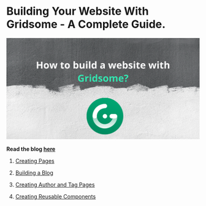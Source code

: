 # Building Your Website With Gridsome - A Complete Guide.

![cover image](https://github.com/ShahrukhAhmed89/gridsome-tutorial/blob/master/cover.png)

**Read the blog [here]()**

1) [Creating Pages](https://github.com/ShahrukhAhmed89/gridsome-tutorial/tree/Gridsome-Pages)

2) [Building a Blog](https://github.com/ShahrukhAhmed89/gridsome-tutorial/tree/Building-The-Blog)

3) [Creating Author and Tag Pages](https://github.com/ShahrukhAhmed89/gridsome-tutorial/tree/Creating-Author-and-Tag-Pages)

4) [Creating Reusable Components](https://github.com/ShahrukhAhmed89/gridsome-tutorial/tree/Creating-Reusable-Components)

